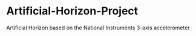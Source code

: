 # Artificial-Horizon-Project
Artificial Horizon based on the National Instruments 3-axis accelerometer
